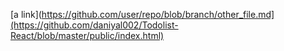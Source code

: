 [a link](https://github.com/user/repo/blob/branch/other_file.md](https://github.com/daniyal002/Todolist-React/blob/master/public/index.html)

